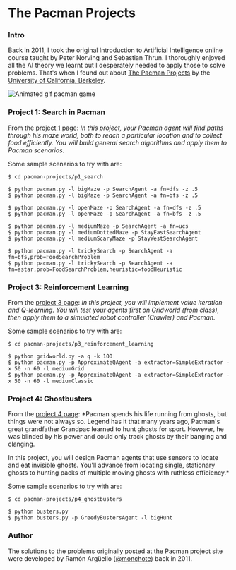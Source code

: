 The Pacman Projects
===================

### Intro
Back in 2011, I took the original Introduction to Artificial Intelligence online course taught by Peter Norving and Sebastian Thrun. I thoroughly enjoyed all the AI theory we learnt but I desperately needed to apply those to solve problems. That's when I found out about [The Pacman Projects](http://ai.berkeley.edu/project_overview.html) by the [University of California, Berkeley](http://berkeley.edu/).

![Animated gif pacman game](http://ai.berkeley.edu/images/pacman_game.gif)

### Project 1: Search in Pacman
From the [project 1 page](http://ai.berkeley.edu/search.html): *In this project, your Pacman agent will find paths through his maze world, both to reach a particular location and to collect food efficiently. You will build general search algorithms and apply them to Pacman scenarios.*

Some sample scenarios to try with are:

```
$ cd pacman-projects/p1_search

$ python pacman.py -l bigMaze -p SearchAgent -a fn=dfs -z .5
$ python pacman.py -l bigMaze -p SearchAgent -a fn=bfs -z .5

$ python pacman.py -l openMaze -p SearchAgent -a fn=dfs -z .5
$ python pacman.py -l openMaze -p SearchAgent -a fn=bfs -z .5

$ python pacman.py -l mediumMaze -p SearchAgent -a fn=ucs
$ python pacman.py -l mediumDottedMaze -p StayEastSearchAgent
$ python pacman.py -l mediumScaryMaze -p StayWestSearchAgent

$ python pacman.py -l trickySearch -p SearchAgent -a fn=bfs,prob=FoodSearchProblem
$ python pacman.py -l trickySearch -p SearchAgent -a fn=astar,prob=FoodSearchProblem,heuristic=foodHeuristic
```

### Project 3: Reinforcement Learning
From the [project 3 page](http://ai.berkeley.edu/reinforcement.html): *In this project, you will implement value iteration and Q-learning. You will test your agents first on Gridworld (from class), then apply them to a simulated robot controller (Crawler) and Pacman.*

Some sample scenarios to try with are:

```
$ cd pacman-projects/p3_reinforcement_learning

$ python gridworld.py -a q -k 100 
$ python pacman.py -p ApproximateQAgent -a extractor=SimpleExtractor -x 50 -n 60 -l mediumGrid
$ python pacman.py -p ApproximateQAgent -a extractor=SimpleExtractor -x 50 -n 60 -l mediumClassic
```

### Project 4: Ghostbusters
From the [project 4 page](http://ai.berkeley.edu/tracking.html): *Pacman spends his life running from ghosts, but things were not always so. Legend has it that many years ago, Pacman's great grandfather Grandpac learned to hunt ghosts for sport. However, he was blinded by his power and could only track ghosts by their banging and clanging.

In this project, you will design Pacman agents that use sensors to locate and eat invisible ghosts. You'll advance from locating single, stationary ghosts to hunting packs of multiple moving ghosts with ruthless efficiency.*

Some sample scenarios to try with are:

```
$ cd pacman-projects/p4_ghostbusters

$ python busters.py
$ python busters.py -p GreedyBustersAgent -l bigHunt
```

### Author
The solutions to the problems originally posted at the Pacman project site were developed by Ramón Argüello ([@monchote](https://github.com/monchote)) back in 2011.
